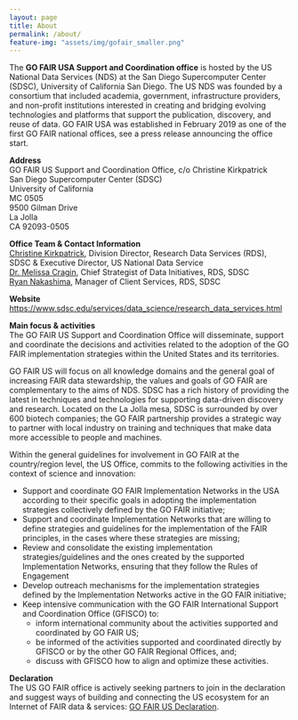 ```yaml
---
layout: page
title: About
permalink: /about/
feature-img: "assets/img/gofair_smaller.png"
---
```


<p>The <strong>GO FAIR USA Support and Coordination office</strong> is hosted by the US National Data Services (NDS) at the San Diego Supercomputer Center (SDSC), University of California San Diego. The US NDS was founded by a consortium that included academia, government, infrastructure providers, and non-profit institutions interested in creating and bridging evolving technologies and platforms that support the publication, discovery, and reuse of data. GO FAIR USA was established in February 2019 as one of the first GO FAIR national offices, see a press release announcing the office start.</p>
<p><strong>Address</strong><br />
GO FAIR US Support and Coordination Office, c/o Christine Kirkpatrick<br />
San Diego Supercomputer Center (SDSC)<br />
University of California<br />
MC 0505<br />
9500 Gilman Drive<br />
La Jolla<br />
CA 92093-0505</p>
<p><strong>Office Team &amp; Contact Information</strong><br />
<a href="mailto:christine@sdsc.edu">Christine Kirkpatrick</a>, Division Director, Research Data Services (RDS), SDSC &amp; Executive Director, US National Data Service<br />
<a href="mailto:mcragin@sdsc.edu">Dr. Melissa Cragin</a>, Chief Strategist of Data Initiatives, RDS, SDSC<br />
<a href="mailto:ranakashima@sdsc.edu">Ryan Nakashima</a>, Manager of Client Services, RDS, SDSC</p>
<p><strong>Website</strong><br />
<a href="https://www.sdsc.edu/services/data_science/research_data_services.html" target="_blank" rel="noopener noreferrer">https://www.sdsc.edu/services/data_science/research_data_services.html</a></p>
<p><strong>Main focus &amp; activities</strong><br />
The GO FAIR US Support and Coordination Office will disseminate, support and coordinate the decisions and activities related to the adoption of the GO FAIR implementation strategies within the United States and its territories.</p>
<p>GO FAIR US will focus on all knowledge domains and the general goal of increasing FAIR data stewardship, the values and goals of GO FAIR are complementary to the aims of NDS. SDSC has a rich history of providing the latest in techniques and technologies for supporting data-driven discovery and research. Located on the La Jolla mesa, SDSC is surrounded by over 600 biotech companies; the GO FAIR partnership provides a strategic way to partner with local industry on training and techniques that make data more accessible to people and machines.</p>
<p>Within the general guidelines for involvement in GO FAIR at the country/region level, the US Office, commits to the following activities in the context of science and innovation:</p>
<ul>
<li>Support and coordinate GO FAIR Implementation Networks in the USA according to their specific goals in adopting the implementation strategies collectively defined by the GO FAIR initiative;</li>
<li>Support and coordinate Implementation Networks that are willing to define strategies and guidelines for the implementation of the FAIR principles, in the cases where these strategies are missing;</li>
<li>Review and consolidate the existing implementation strategies/guidelines and the ones created by the supported Implementation Networks, ensuring that they follow the Rules of Engagement</li>
<li>Develop outreach mechanisms for the implementation strategies defined by the Implementation Networks active in the GO FAIR initiative;</li>
<li>Keep intensive communication with the GO FAIR International Support and Coordination Office (GFISCO) to:
<ul>
<li>inform international community about the activities supported and coordinated by GO FAIR US;</li>
<li>be informed of the activities supported and coordinated directly by GFISCO or by the other GO FAIR Regional Offices, and;</li>
<li>discuss with GFISCO how to align and optimize these activities.</li>
</ul>
</li>
</ul>
<p><strong>Declaration</strong><br />
The US GO FAIR office is actively seeking partners to join in the declaration and suggest ways of building and connecting the US ecosystem for an Internet of FAIR data &amp; services: <a href="https://drive.google.com/file/d/1DuKGqH6jpqTQ87iaqTjb0Vb50R1USQz3/view" target="_blank" rel="noopener noreferrer">GO FAIR US Declaration</a>.</p>
